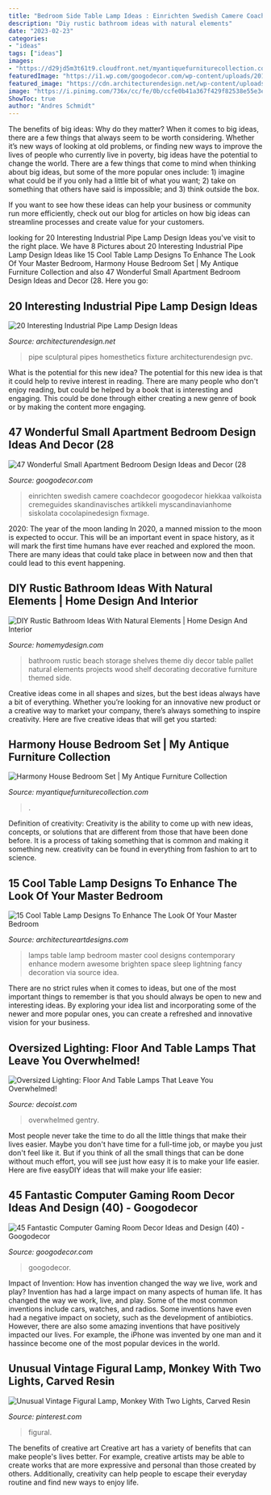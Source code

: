 ```yaml
---
title: "Bedroom Side Table Lamp Ideas : Einrichten Swedish Camere Coachdecor Googodecor Hiekkaa Valkoista Cremeguides Skandinavisches Artikkeli Myscandinavianhome Siskolata Cocolapinedesign Fixmage"
description: "Diy rustic bathroom ideas with natural elements"
date: "2023-02-23"
categories:
- "ideas"
tags: ["ideas"]
images:
- "https://d29jd5m3t61t9.cloudfront.net/myantiquefurniturecollection.com/images/fbfiles/images/828w/image-awlpiqqsy9_v_1517550019.jpg"
featuredImage: "https://i1.wp.com/googodecor.com/wp-content/uploads/2019/03/47-Wonderful-Small-Apartment-Bedroom-Design-Ideas-and-Decor-28.jpg?fit=1200%2C1604&amp;ssl=1"
featured_image: "https://cdn.architecturendesign.net/wp-content/uploads/2016/01/AD-Interesting-Industrial-Pipe-Lamp-Design-Ideas-03.jpg"
image: "https://i.pinimg.com/736x/cc/fe/0b/ccfe0b41a367f429f82538e55e3e6f96--resins-lamps.jpg"
ShowToc: true
author: "Andres Schmidt"
---
```



The benefits of big ideas: Why do they matter?
When it comes to big ideas, there are a few things that always seem to be worth considering. Whether it’s new ways of looking at old problems, or finding new ways to improve the lives of people who currently live in poverty, big ideas have the potential to change the world.
There are a few things that come to mind when thinking about big ideas, but some of the more popular ones include: 1) imagine what could be if you only had a little bit of what you want; 2) take on something that others have said is impossible; and 3) think outside the box.

If you want to see how these ideas can help your business or community run more efficiently, check out our blog for articles on how big ideas can streamline processes and create value for your customers.

	

		
looking for 20 Interesting Industrial Pipe Lamp Design Ideas you've visit to the right place. We have 8 Pictures about 20 Interesting Industrial Pipe Lamp Design Ideas like 15 Cool Table Lamp Designs To Enhance The Look Of Your Master Bedroom, Harmony House Bedroom Set | My Antique Furniture Collection and also 47 Wonderful Small Apartment Bedroom Design Ideas and Decor (28. Here you go:
		
    
## 20 Interesting Industrial Pipe Lamp Design Ideas

<img loading=lazy src="https://cdn.architecturendesign.net/wp-content/uploads/2016/01/AD-Interesting-Industrial-Pipe-Lamp-Design-Ideas-03.jpg" onerror="this.onerror=null;this.src='https://tse1.mm.bing.net/th?id=OIP.hWfh0AlIk7Zyoylp3hWbXAHaI7&amp;pid=15.1';" alt="20 Interesting Industrial Pipe Lamp Design Ideas">

_Source: architecturendesign.net_

>pipe sculptural pipes homesthetics fixture architecturendesign pvc. 

	

What is the potential for this new idea?
The potential for this new idea is that it could help to revive interest in reading. There are many people who don't enjoy reading, but could be helped by a book that is interesting and engaging. This could be done through either creating a new genre of book or by making the content more engaging.

    
## 47 Wonderful Small Apartment Bedroom Design Ideas And Decor (28

<img loading=lazy src="https://i1.wp.com/googodecor.com/wp-content/uploads/2019/03/47-Wonderful-Small-Apartment-Bedroom-Design-Ideas-and-Decor-28.jpg?fit=1200%2C1604&amp;ssl=1" onerror="this.onerror=null;this.src='https://tse4.mm.bing.net/th?id=OIP.bH4xsoh1_ARV1PN-EdikJAHaJ5&amp;pid=15.1';" alt="47 Wonderful Small Apartment Bedroom Design Ideas and Decor (28">

_Source: googodecor.com_

>einrichten swedish camere coachdecor googodecor hiekkaa valkoista cremeguides skandinavisches artikkeli myscandinavianhome siskolata cocolapinedesign fixmage. 

	

2020: The year of the moon landing
In 2020, a manned mission to the moon is expected to occur. This will be an important event in space history, as it will mark the first time humans have ever reached and explored the moon. There are many ideas that could take place in between now and then that could lead to this event happening.

    
## DIY Rustic Bathroom Ideas With Natural Elements | Home Design And Interior

<img loading=lazy src="http://homemydesign.com/wp-content/uploads/2017/07/rustic-table-side-bathroom-furniture.jpg" onerror="this.onerror=null;this.src='https://tse4.mm.bing.net/th?id=OIP.ehuMmLMvrhghoAPxhXI9OQHaJ4&amp;pid=15.1';" alt="DIY Rustic Bathroom Ideas With Natural Elements | Home Design And Interior">

_Source: homemydesign.com_

>bathroom rustic beach storage shelves theme diy decor table pallet natural elements projects wood shelf decorating decorative furniture themed side. 

	

Creative ideas come in all shapes and sizes, but the best ideas always have a bit of everything. Whether you’re looking for an innovative new product or a creative way to market your company, there’s always something to inspire creativity. Here are five creative ideas that will get you started: 

    
## Harmony House Bedroom Set | My Antique Furniture Collection

<img loading=lazy src="https://d29jd5m3t61t9.cloudfront.net/myantiquefurniturecollection.com/images/fbfiles/images/828w/image-awlpiqqsy9_v_1517550019.jpg" onerror="this.onerror=null;this.src='https://tse2.mm.bing.net/th?id=OIP.gpkTMPV1sfsO3sG3ZUiQuAHaJ4&amp;pid=15.1';" alt="Harmony House Bedroom Set | My Antique Furniture Collection">

_Source: myantiquefurniturecollection.com_

>. 

	

Definition of creativity:
Creativity is the ability to come up with new ideas, concepts, or solutions that are different from those that have been done before. It is a process of taking something that is common and making it something new. creativity can be found in everything from fashion to art to science.

    
## 15 Cool Table Lamp Designs To Enhance The Look Of Your Master Bedroom

<img loading=lazy src="https://www.architectureartdesigns.com/wp-content/uploads/2016/10/6-10-630x766.jpg" onerror="this.onerror=null;this.src='https://tse1.mm.bing.net/th?id=OIP.RuAmYMCDDJcPVrFMKGJnSwHaJA&amp;pid=15.1';" alt="15 Cool Table Lamp Designs To Enhance The Look Of Your Master Bedroom">

_Source: architectureartdesigns.com_

>lamps table lamp bedroom master cool designs contemporary enhance modern awesome brighten space sleep lightning fancy decoration via source idea. 

	

There are no strict rules when it comes to ideas, but one of the most important things to remember is that you should always be open to new and interesting ideas. By exploring your idea list and incorporating some of the newer and more popular ones, you can create a refreshed and innovative vision for your business.

    
## Oversized Lighting: Floor And Table Lamps That Leave You Overwhelmed!

<img loading=lazy src="https://cdn.decoist.com/wp-content/uploads/2014/04/Giant-bedside-floor-lamps-that-come-with-a-convenient-glass-shelf.jpg" onerror="this.onerror=null;this.src='https://tse1.mm.bing.net/th?id=OIP.Hn0l2d7BJkVsv79IHcvUAQHaKt&amp;pid=15.1';" alt="Oversized Lighting: Floor And Table Lamps That Leave You Overwhelmed!">

_Source: decoist.com_

>overwhelmed gentry. 

	

Most people never take the time to do all the little things that make their lives easier. Maybe you don't have time for a full-time job, or maybe you just don't feel like it. But if you think of all the small things that can be done without much effort, you will see just how easy it is to make your life easier. Here are five easyDIY ideas that will make your life easier: 

    
## 45 Fantastic Computer Gaming Room Decor Ideas And Design (40) - Googodecor

<img loading=lazy src="https://i1.wp.com/googodecor.com/wp-content/uploads/2019/02/45-Fantastic-Computer-Gaming-Room-Decor-Ideas-and-Design-40.jpg?fit=1200%2C1797&amp;ssl=1" onerror="this.onerror=null;this.src='https://tse1.mm.bing.net/th?id=OIP.WNNfzaNmqg0GAZXiDCgvIgHaLF&amp;pid=15.1';" alt="45 Fantastic Computer Gaming Room Decor Ideas and Design (40) - Googodecor">

_Source: googodecor.com_

>googodecor. 

	

Impact of Invention: How has invention changed the way we live, work and play?
Invention has had a large impact on many aspects of human life. It has changed the way we work, live, and play. Some of the most common inventions include cars, watches, and radios. Some inventions have even had a negative impact on society, such as the development of antibiotics. However, there are also some amazing inventions that have positively impacted our lives. For example, the iPhone was invented by one man and it hassince become one of the most popular devices in the world.

    
## Unusual Vintage Figural Lamp, Monkey With Two Lights, Carved Resin

<img loading=lazy src="https://i.pinimg.com/736x/cc/fe/0b/ccfe0b41a367f429f82538e55e3e6f96--resins-lamps.jpg" onerror="this.onerror=null;this.src='https://tse1.mm.bing.net/th?id=OIP.0LtD8o28iCyb76vKDQyBQgHaLH&amp;pid=15.1';" alt="Unusual Vintage Figural Lamp, Monkey With Two Lights, Carved Resin">

_Source: pinterest.com_

>figural. 

	

The benefits of creative art
Creative art has a variety of benefits that can make people's lives better. For example, creative artists may be able to create works that are more expressive and personal than those created by others. Additionally, creativity can help people to escape their everyday routine and find new ways to enjoy life.

